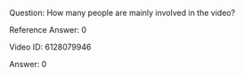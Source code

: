 Question: How many people are mainly involved in the video?

Reference Answer: 0

Video ID: 6128079946

Answer: 0

